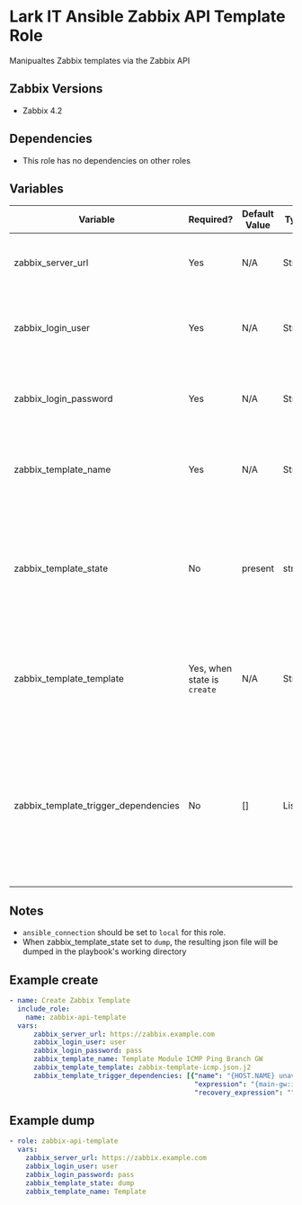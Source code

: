 # Lark IT Ansible Zabbix API Template Role

Manipualtes Zabbix templates via the Zabbix API

## Zabbix Versions
- Zabbix 4.2

## Dependencies
- This role has no dependencies on other roles

## Variables
| Variable | Required? | Default Value | Type | Description |
|----------|--------|-------|------|--------|
| zabbix_server_url | Yes | N/A | String | The URL where the Zabbix web service is listening |
| zabbix_login_user | Yes | N/A | String | The username Ansible uses to authenticate to Zabbix |
| zabbix_login_password | Yes | N/A | String | The password Ansible users to authenitcate to Zabbix |
| zabbix_template_name | Yes | N/A | String | The name of the Zabbix template to create or dump |
| zabbix_template_state | No | present | string | The desired state of the Zabbix template. Set to present to create, and dump to dump the template to a file |
| zabbix_template_template | Yes, when state is `create` | N/A | String | The name of the template file to reder and import into Zabbix to create the template |
| zabbix_template_trigger_dependencies | No | [] | List | A list of Zabbix trigger expressions that trigger(s) in this template should depend on. See the template files for specifics. | 

## Notes
- `ansible_connection` should be set to `local` for this role. 
- When zabbix_template_state set to `dump`, the resulting json file will be dumped in the playbook's working directory

## Example create

```yaml
- name: Create Zabbix Template 
  include_role: 
    name: zabbix-api-template
  vars: 
      zabbix_server_url: https://zabbix.example.com
      zabbix_login_user: user
      zabbix_login_password: pass
      zabbix_template_name: Template Module ICMP Ping Branch GW
      zabbix_template_template: zabbix-template-icmp.json.j2
      zabbix_template_trigger_dependencies: [{"name": "{HOST.NAME} unavailable by ICMP ping",
                                              "expression": "{main-gw:icmpping.max(#3)}=0",
                                              "recovery_expression": ""}]
```

## Example dump

```yaml
- role: zabbix-api-template
  vars: 
    zabbix_server_url: https://zabbix.example.com
    zabbix_login_user: user
    zabbix_login_password: pass
    zabbix_template_state: dump
    zabbix_template_name: Template
```
